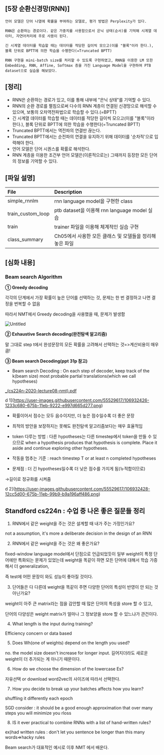 ## [5장 순환신경망(RNN)]
```
언어 모델은 단어 나열에 확률을 부여하는 모델로, 평가 방법은 Perplexity가 있다.
```
```
RNN은 순환하는 경로이다. 같은 가중치를 사용함으로서 은닉 상태(순서)를 기억해 시계열 데이터, 자연어처리에 주로 사용이 된다.
```
```
긴 시계열 데이터를 학습할 때는 데이터를 적당한 길이씩 모으고(이를 "블록"이라 한다.), 블록 단위로 BPTT에 의한 학습을 수행한다(=Truncated BPTT)
```
```
RNN 구현을 mini-batch size를 처리할 수 있도록 구현하였고, RNN을 이용한 LM 또한 Embedding, RNN, Affine, Softmax 층을 가진 Language Model을 구현하여 PTB dataset으로 실습을 해보았다.
```

## [정리]

- RNN은 순환하는 경로가 있고, 이를 통해 내부에 "은닉 상태"를 기억할 수 있다.
- RNN의 순환 경로를 펼침으로써 다수의 RNN 계층이 연결된 신경망으로 해석할 수 있으며, 보통의 오차역전파법으로 학습할 수 있다.(=BPTT)
- 긴 시계열 데이터를 학습할 때는 데이터를 적당한 길이씩 모으고(이를 "블록"이라 한다.), 블록 단위로 BPTT에 의한 학습을 수행한다(=Truncated BPTT)
- Truncated BPTT에서는 역전파의 연결만 끊는다.
- Truncated BPTT에서는 순전파의 연결을 유지하기 위해 데이터를 '순차적'으로 입력해야 한다.
- 언어 모델은 단어 시퀀스를 확률로 해석한다.
- RNN 계층을 이용한 조건부 언어 모델은(이론적으로는) 그때까지 등장한 모든 단어의 정보를 기억할 수 있다.


## [파일 설명]

|File|Description|
|:-- |:-- |
|simple_rnnlm|rnn language model을 구현한 class|
|train_custom_loop|ptb dataset을 이용해 rnn language model 실습|
|train|trainer 파일을 이용해 체계적인 실습 구현|
|class_summary|Ch05에서 사용한 모든 클래스 및 모델들을 정리해 놓은 파일|

## [심화 내용]

### Beam search Algorithm

**① Greedy decoding**

각각의 단계에서 가장 확률이 높은 단어를 선택하는 것, 문제는 한 번 결정하고 나면 결정을 번복할 수 없음

따라서 NMT에서 Greedy decoding을 사용했을 때, 문제가 발생함

![Untitled](https://user-images.githubusercontent.com/55529617/106932431-1364f380-675b-11eb-9f69-bd68c70bf57f.png)

**② Exhaustive Search decoding(완전탐색 알고리즘)**

말 그대로 step t에서 완성문장의 모든 확률을 고려해서 선택하는 것=>계산비용이 매우 큼!

**③ Beam search Decoding(ppt 31p 참고)**

- Beam search Decoding : On each step of decoder, keep track of the k(beam size) most probable partial translations(which we call hypotheses)

[_(cs224n-2020-lecture08-nmt).pdf](https://github.com/hyehyeonmoon/DL_from_scratch_2/files/5927508/_.cs224n-2020-lecture08-nmt.pdf)

d 1](https://user-images.githubusercontent.com/55529617/106932426-1233c680-675b-11eb-9222-e997d665d277.png)

- 확률이어서 점수는 모두 음수이지만, 더 높은 점수일수록 더 좋은 문장
- 최적의 방안을 보장하지는 못해도 완전탐색 알고리즘보다는 매우 효율적임

- <END> token 다루는 방법 : 다른 hypotheses는 다른 timestep에서 <END>token을 만들 수 있으므로 when a hypothesis produces <END> that hypothesis is complete. Place it aside and continue exploring other hypotheses.
- 작동을 멈추는 기준 : reach timestep T or at least n completed hypotheses
- 문제점 : 더 긴 hypotheses일수록 더 낮은 점수를 가지게 됨(누적합이므로)

→길이로 정규화를 시켜줌

d 2](https://user-images.githubusercontent.com/55529617/106932428-12cc5d00-675b-11eb-99b9-b9a196aff486.png)

## Standford cs224n : 수업 중 나온 좋은 질문들 정리

1. RNN에서 같은 weight을 주는 것은 설계할 때 내가 주는 가정인가요?

not a assumption, it's more a deliberate decision in the design of an RNN

2. RNN에서 같은 weight을 주는 것은 왜 좋은가요?

fixed-window language model에서 단점으로 언급되었듯이 일부 weight이 특정 단어에만 특화되는 문제가 있었는데 weight을 똑같이 하면 모든 단어에 대해서 학습 가증해서 더 generalization,

즉 test에 어떤 문장이 와도 성능이 좋아질 것이다.

3. 단어들은 다 다른데 weight을 똑같이 주면 다양한 단어의 특성이 반영이 안 되는 것 아닌가요?

weight이 아주 큰 matrix라는 점을 감안할 때 많은 단어의 특성을 store 할 수 있고,

단어의 다양성은 weight matrix가 얼마나 그 정보양을 store 할 수 있느냐가 관건이다.

4. What length is the input during training?

Efficiency concern or data based

5. Does Wh(one of weights) depend on the length you used?

no. the model size doesn't increase for longer input. 길어지더라도 새로운 weight이 더 추가되는 게 아니기 때문이다.

6. How do we choose the dimension of the lowercase Es?

자유선택 or download word2vec의 사이즈에 따라서 선택한다.

7. How you decide to break up your batches affects how you learn?

shuffling it differently each epoch

SGD consider : it should be a good enough approximation that over many steps you will minimize you rloss

8. IS it ever practical to combine RNNs with a list of hand-written rules?

ex)had written rules : don't let you sentence be longer than this many words⇒hacky rules

Beam search가 대표적인 예시로 이후 NMT 에서 배운다.
